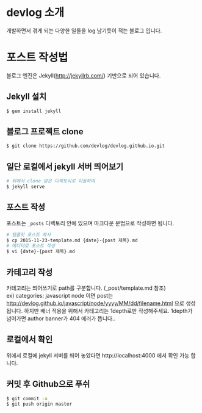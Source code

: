 # devlog 소개

개발하면서 겪게 되는 다양한 일들을 log 남기듯이 적는 블로그 입니다.

# 포스트 작성법

블로그 엔진은 Jekyll(http://jekyllrb.com/) 기반으로 되어 있습니다.

## Jekyll 설치

```bash
$ gem install jekyll
```

## 블로그 프로젝트 clone

```bash
$ git clone https://github.com/devlog/devlog.github.io.git
```

## 일단 로컬에서 jekyll 서버 띄어보기

```bash
# 위에서 clone 받은 디렉토리로 이동하여
$ jekyll serve
```

## 포스트 작성

포스트는 `_posts` 디렉토리 안에 있으며 마크다운 문법으로 작성하면 됩니다.

```bash
# 템플릿 포스트 복사
$ cp 2015-11-23-template.md {date}-{post 제목}.md
# 에디터로 포스트 작성
$ vi {date}-{post 제목}.md
```

## 카테고리 작성
카테고리는 띄어쓰기로 path를 구분합니다. (_post/template.md 참조)        
ex) categories: javascript node 이면 post는 http://devlog.github.io/javascript/node/yyyy/MM/dd/filename.html 으로 생성됩니다.
하지만 배너 적용을 위해서 카테고리는 1depth로만 작성해주세요. 1depth가 넘어가면 author banner가 404 에러가 뜹니다..


## 로컬에서 확인

위에서 로컬에 jekyll 서버를 띄어 놓았다면 http://localhost:4000 에서 확인 가능 합니다.

## 커밋 후 Github으로 푸쉬

```bash
$ git commit -a
$ git push origin master
```
